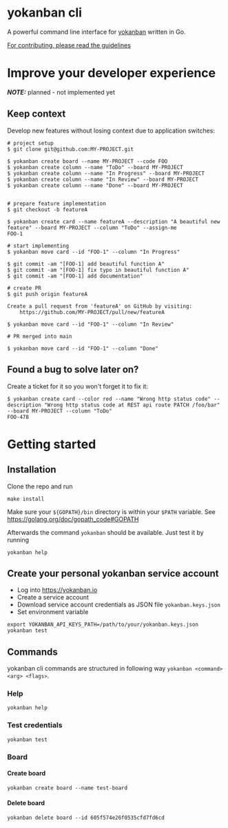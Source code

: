 # yokanban cli

A powerful command line interface for [yokanban](httsp://yokanban.io) written in Go.

[For contributing, please read the guidelines](CONTRIBUTING.md)

# Improve your developer experience


**_NOTE:_** planned - not implemented yet


## Keep context

Develop new features without losing context due to application switches:

```shell
# project setup
$ git clone git@github.com:MY-PROJECT.git

$ yokanban create board --name MY-PROJECT --code FOO
$ yokanban create column --name "ToDo" --board MY-PROJECT
$ yokanban create column --name "In Progress" --board MY-PROJECT
$ yokanban create column --name "In Review" --board MY-PROJECT
$ yokanban create column --name "Done" --board MY-PROJECT


# prepare feature implementation
$ git checkout -b featureA

$ yokanban create card --name featureA --description "A beautiful new feature" --board MY-PROJECT --column "ToDo" --assign-me
FOO-1

# start implementing
$ yokanban move card --id "FOO-1" --column "In Progress"

$ git commit -am "[FOO-1] add beautiful function A"
$ git commit -am "[FOO-1] fix typo in beautiful function A"
$ git commit -am "[FOO-1] add documentation"

# create PR
$ git push origin featureA

Create a pull request from 'featureA' on GitHub by visiting:
	https://github.com/MY-PROJECT/pull/new/featureA

$ yokanban move card --id "FOO-1" --column "In Review"

# PR merged into main

$ yokanban move card --id "FOO-1" --column "Done"
```

## Found a bug to solve later on?

Create a ticket for it so you won't forget it to fix it:

```shell
$ yokanban create card --color red --name "Wrong http status code" --description "Wrong http status code at REST api route PATCH /foo/bar" --board MY-PROJECT --column "ToDo"
FOO-478
```

# Getting started

## Installation

Clone the repo and run

    make install

Make sure your `${GOPATH}/bin` directory is within your `$PATH` variable.
See https://golang.org/doc/gopath_code#GOPATH

Afterwards the command `yokanban` should be available. Just test it by running

    yokanban help

## Create your personal yokanban service account

- Log into https://yokanban.io
- Create a service account
- Download service account credentials as JSON file `yokanban.keys.json`
- Set environment variable

```
export YOKANBAN_API_KEYS_PATH=/path/to/your/yokanban.keys.json 
yokanban test
```

## Commands

yokanban cli commands are structured in following way `yokanban <command> <arg> <flags>`.

### Help

    yokanban help

### Test credentials

    yokanban test

### Board
#### Create board

    yokanban create board --name test-board

#### Delete board

    yokanban delete board --id 605f574e26f0535cfd7fd6cd
